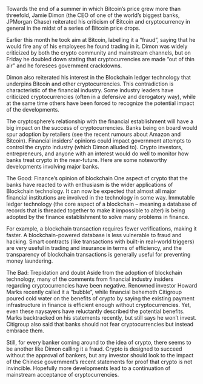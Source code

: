 Towards the end of a summer in which Bitcoin’s price grew more than threefold, Jamie Dimon (the CEO of one of the world’s biggest banks, JPMorgan Chase) reiterated his criticism of Bitcoin and cryptocurrency in general in the midst of a series of Bitcoin price drops.
 
Earlier this month he took aim at Bitcoin, labelling it a “fraud”, saying that he would fire any of his employees he found trading in it. Dimon was widely criticized by both the crypto community and mainstream channels, but on Friday he doubled down stating that cryptocurrencies are made ”out of thin air” and he foresees government crackdowns.
 
Dimon also reiterated his interest in the Blockchain ledger technology that underpins Bitcoin and other cryptocurrencies. This contradiction is characteristic of the financial industry. Some industry leaders have criticized cryptocurrencies (often in a defensive and derogatory way), while at the same time others have been forced to recognize the potential impact of the developments.
 
The cryptosphere’s relationship with the financial establishment will have a big impact on the success of cryptocurrencies. Banks being on board would spur adoption by retailers (see the recent rumours about Amazon and Bitcoin). Financial insiders’ opinions could impact government attempts to control the crypto industry (which Dimon alluded to). Crypto investors, entrepreneurs, and anyone with an interest would do well to monitor how banks treat crypto in the near-future. Here are some noteworthy developments involving major banks.
 
The Good: Finance’s opinion of blockchain
One aspect of crypto that the banks have reacted to with enthusiasm is the wider applications of Blockchain technology. It can now be expected that almost all major financial institutions are involved in the technology in some way. Immutable ledger technology (the core aspect of a blockchain – meaning a database of records that is threaded together to make it impossible to alter) is being adopted by the finance establishment to solve many problems in finance.
 
For example, a blockchain transaction requires fewer verifications, making it faster. A blockchain-powered database is less vulnerable to fraud and hacking. Smart contracts (like transactions with built-in real-world triggers) are very useful in trading and insurance in terms of efficiency, and the transparency of blockchain transactions is generally useful for preventing money laundering.
 
The Bad: Trepidation and doubt
Aside from the adoption of blockchain technology, many of the comments from financial industry insiders regarding cryptocurrencies have been negative. Renowned investor Howard Marks recently called it a “bubble”, while financial behemoth Citigroup poured cold water on the benefits of crypto by saying the existing payment infrastructure in finance is efficient enough without cryptocurrencies. Yet, even these naysayers have reluctantly described the potential benefits. Marks backtracked on his statements recently, but still says he won’t invest. Citigroup also said that banks should not fear cryptocurrencies but instead embrace them.
 
Still, for every banker coming around to the idea of crypto, there seems to be another like Dimon calling it a fraud. Crypto is designed to succeed without the approval of bankers, but any investor should look to the impact of the Chinese government’s recent statements for proof that crypto is not invincible. Hopefully more developments lead to a continuation of mainstream acceptance of cryptocurrencies.

